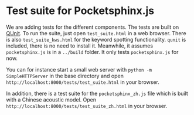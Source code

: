 Test suite for Pocketsphinx.js
==============================

We are adding tests for the different components. The tests are built on [QUnit](http://qunitjs.com). To run the suite, just open `test_suite.html` in a web browser. There is also `test_suite_kws.html` for the keyword spotting functionality. `qunit` is included, there is no need to install it. Meanwhile, it assumes `pocketsphinx.js` is in a `../build` folder. It only tests `pocketsphinx.js` for now.

You can for instance start a small web server with `python -m SimpleHTTPServer` in the base directory and open `http://localhost:8000/tests/test_suite.html` in your browser.

In addition, there is a test suite for the `pocketsphinx_zh.js` file which is built with a Chinese acoustic model. Open `http://localhost:8000/tests/test_suite_zh.html` in your browser.
